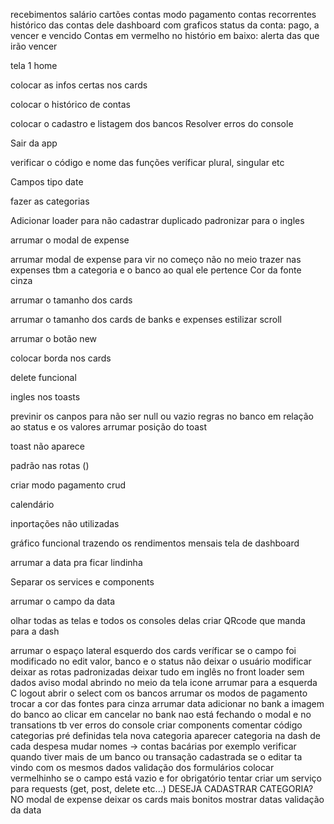 recebimentos
salário
cartões
contas
modo pagamento
contas recorrentes
histórico das contas dele
dashboard com graficos
status da conta: pago, a vencer e vencido
Contas em vermelho no histório em baixo: alerta das que irão vencer

tela 1 home

colocar as infos certas nos cards

colocar o histórico de contas

colocar o cadastro e listagem dos bancos
Resolver erros do console

Sair da app

verificar o código e nome das funções
veríficar plural, singular etc

Campos tipo date

fazer as categorias

Adicionar loader para não cadastrar duplicado
padronizar para o ingles

arrumar o modal de expense

arrumar modal de expense para vir no começo não no meio
trazer nas expenses tbm a categoria e o banco ao qual ele pertence
Cor da fonte cinza

arrumar o tamanho dos cards

arrumar o tamanho dos cards de banks e expenses
estilizar scroll

arrumar o botão new

colocar borda nos cards

delete funcional

ingles nos toasts

previnir os canpos para não ser null ou vazio
regras no banco em relação ao status e os valores
arrumar posição do toast

toast não aparece

padrão nas rotas ()

criar modo pagamento crud

calendário

inportações não utilizadas

gráfico funcional trazendo os rendimentos mensais
tela de dashboard

arrumar a data pra ficar lindinha

Separar os services e components

arrumar o campo da data

olhar todas as telas e todos os consoles delas
criar QRcode que manda para a dash

arrumar o espaço lateral esquerdo dos cards
veríficar se o campo foi modificado no edit
valor, banco e o status não deixar o usuário modificar
deixar as rotas padronizadas
deixar tudo em inglês no front
loader 
sem dados aviso
modal abrindo no meio da tela
icone arrumar para a esquerda C
logout 
abrir o select com os bancos
arrumar os modos de pagamento
trocar a cor das fontes para cinza
arrumar data
adicionar no bank a imagem do banco
ao clicar em cancelar no bank nao está fechando o modal e no transations tb
ver erros do console
criar components 
comentar código
categorias pré definidas 
tela nova categoria
aparecer categoria na dash de cada despesa
mudar nomes -> contas bacárias por exemplo
verificar quando tiver mais de um banco ou transação cadastrada se o editar ta vindo com os mesmos dados
validação dos formulários
colocar vermelhinho se o campo está vazio e for obrigatório
tentar criar um serviço para requests (get, post, delete etc...)
DESEJA CADASTRAR CATEGORIA? NO modal de expense
deixar os cards mais bonitos
mostrar datas
validação da data